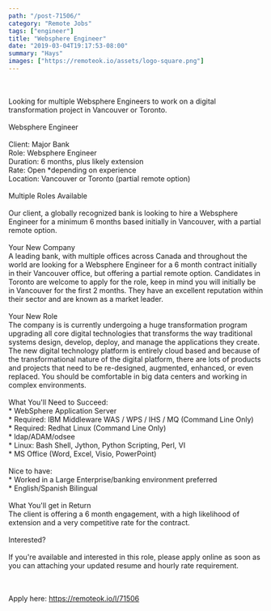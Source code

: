 ```yaml
---
path: "/post-71506/"
category: "Remote Jobs"
tags: ["engineer"]
title: "Websphere Engineer"
date: "2019-03-04T19:17:53-08:00"
summary: "Hays"
images: ["https://remoteok.io/assets/logo-square.png"]
---
```


<br><br>Looking for multiple Websphere Engineers to work on a digital transformation project in Vancouver or Toronto.<br> <br> Websphere Engineer<br> <br> Client: Major Bank<br> Role: Websphere Engineer<br> Duration: 6 months, plus likely extension<br> Rate: Open *depending on experience<br> Location: Vancouver or Toronto (partial remote option)<br> <br> Multiple Roles Available<br> <br> Our client, a globally recognized bank is looking to hire a Websphere Engineer for a minimum 6 months based initially in Vancouver, with a partial remote option.<br> <br> Your New Company<br> A leading bank, with multiple offices across Canada and throughout the world are looking for a Websphere Engineer for a 6 month contract initially in their Vancouver office, but offering a partial remote option. Candidates in Toronto are welcome to apply for the role, keep in mind you will initially be in Vancouver for the first 2 months. They have an excellent reputation within their sector and are known as a market leader.<br> <br> Your New Role<br> The company is is currently undergoing a huge transformation program upgrading all core digital technologies that transforms the way traditional systems design, develop, deploy, and manage the applications they create. The new digital technology platform is entirely cloud based and because of the transformational nature of the digital platform, there are lots of products and projects that need to be re-designed, augmented, enhanced, or even replaced. You should be comfortable in big data centers and working in complex environments.<br> <br> What You'll Need to Succeed:<br> * WebSphere Application Server<br> * Required: IBM Middleware WAS / WPS / IHS / MQ (Command Line Only)<br> * Required: Redhat Linux (Command Line Only)<br> * ldap/ADAM/odsee<br> * Linux: Bash Shell, Jython, Python Scripting, Perl, VI<br> * MS Office (Word, Excel, Visio, PowerPoint)<br> <br> Nice to have:<br> * Worked in a Large Enterprise/banking environment preferred<br> * English/Spanish Bilingual<br> <br> What You'll get in Return<br> The client is offering a 6 month engagement, with a high likelihood of extension and a very competitive rate for the contract.<br> <br> Interested?<br> <br> If you're available and interested in this role, please apply online as soon as you can attaching your updated resume and hourly rate requirement.

<br/>
<br/>
Apply here: <A HREF="https://remoteok.io/l/71506">https://remoteok.io/l/71506</A>
